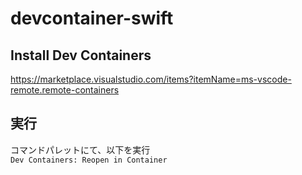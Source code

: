 # devcontainer-swift

## Install Dev Containers
https://marketplace.visualstudio.com/items?itemName=ms-vscode-remote.remote-containers

## 実行
コマンドパレットにて、以下を実行  
`Dev Containers: Reopen in Container`
